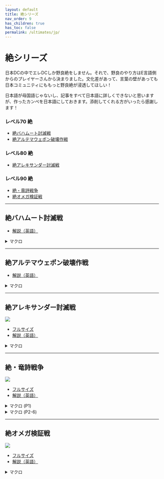 ```yaml
---
layout: default
title: 絶シリーズ
nav_order: 9
has_children: true
has_toc: false
permalink: /ultimates/jp/
---
```


# 絶シリーズ

日本DCの中でエレDCしか野良絶をしません。それで、野良のやり方はE言語側からのプレイヤーさんから決まりました。文化差があって、言葉の壁があっても日本コミュニティにももっと野良絶が浸透してほしい！

日本語が母国語じゃないし、記事をすべて日本語に詳しくできないと思いますが、作ったカンペを日本語にしておきます。添削してくれる方がいったら感謝します！

### レベル70 絶

- [絶バハムート討滅戦](#絶バハムート討滅戦)
- [絶アルテマウェポン破壊作戦](#絶アルテマウェポン破壊作戦)

### レベル80 絶

- [絶アレキサンダー討滅戦](#絶アレキサンダー討滅戦)

### レベル90 絶

- [絶・竜詩戦争](#絶・竜詩戦争)
- [絶オメガ検証戦](#絶オメガ検証戦)

---

## 絶バハムート討滅戦

- [解説（英語）](ucob/index.en.md)

<details markdown=block>
<summary>マクロ</summary>

```
{% include_relative ucob/macros/ucob.jp.txt %}
```

</details>

---

## 絶アルテマウェポン破壊作戦

- [解説（英語）](uwu/index.en.md)

<details markdown=block>
<summary>マクロ</summary>

```
{% include_relative uwu/macros/uwu.jp.txt %}
```

</details>

---

## 絶アレキサンダー討滅戦

![]({{site.baseurl}}/assets/images/ultimates/tea/tea_cheatsheet_jp.jpg)
- [フルサイズ]({{site.baseurl}}/assets/images/ultimates/tea/tea_cheatsheet_jp.jpg)
- [解説（英語）](tea/index.en.md)

<details markdown=block>
<summary>マクロ</summary>

```
{% include_relative tea/macros/tea.jp.txt %}
```

</details>

---

## 絶・竜詩戦争

![]({{site.baseurl}}/assets/images/ultimates/dsr/dsr_cheatsheet_jp.jpg)
- [フルサイズ]({{site.baseurl}}/assets/images/ultimates/dsr/dsr_cheatsheet_jp.jpg)
- [解説（英語）](dsr/index.en.md)

<details markdown=block>
<summary>マクロ (P1)</summary>

```
{% include_relative dsr/macros/dsr_1.jp.txt %}
```

</details>

<details markdown=block>
<summary>マクロ (P2-6)</summary>

```
{% include_relative dsr/macros/dsr_2.jp.txt %}
```

</details>

---

## 絶オメガ検証戦

![]({{site.baseurl}}/assets/images/ultimates/top/top_cheatsheet_jp.jpg)
- [フルサイズ]({{site.baseurl}}/assets/images/ultimates/top/top_cheatsheet_jp.jpg)
- [解説（英語）](top/index.en.md)

<details markdown=block>
<summary>マクロ</summary>

```
{% include_relative top/macros/top.jp.txt %}
```

</details>